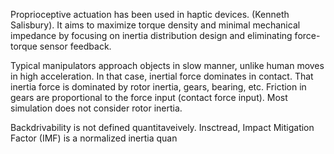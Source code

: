 
Proprioceptive actuation has been used in haptic devices. (Kenneth Salisbury). It aims to maximize torque density and minimal mechanical impedance by focusing on inertia distribution design and eliminating force-torque sensor feedback. 

Typical manipulators approach objects in slow manner, unlike human moves in high acceleration. In that case, inertial force dominates in contact.  That inertia force is dominated by rotor inertia, gears, bearing, etc. Friction in gears are proportional to the force input (contact force input). 
Most simulation does not consider rotor inertia. 

Backdrivability is not defined quantitaveively. Insctread, Impact Mitigation Factor (IMF) is a normalized inertia quan
